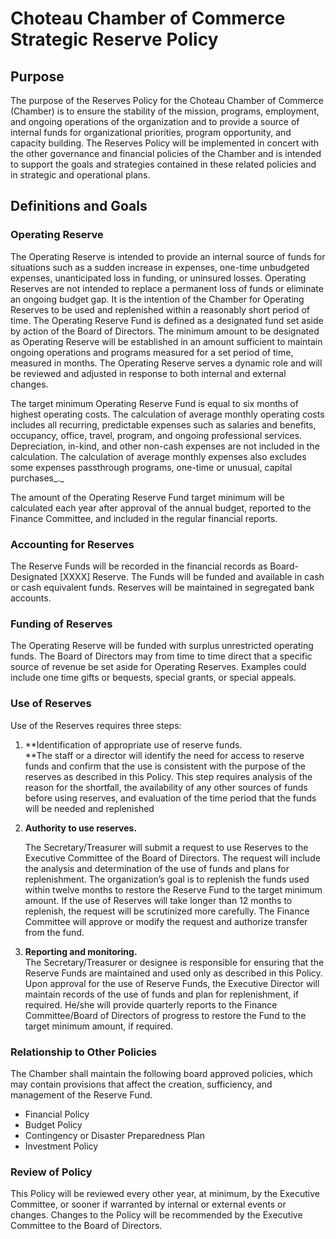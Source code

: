 # Choteau Chamber of Commerce Strategic Reserve Policy

## Purpose

The purpose of the Reserves Policy for the Choteau Chamber of Commerce (Chamber) is to ensure the stability of the mission, programs, employment, and ongoing operations of the organization and to provide a source of internal funds for organizational priorities, program opportunity, and capacity building. The Reserves Policy will be implemented in concert with the other governance and financial policies of the Chamber and is intended to support the goals and strategies contained in these related policies and in strategic and operational plans. 


## Definitions and Goals 

### Operating Reserve

The Operating Reserve is intended to provide an internal source of funds for situations such as a sudden increase in expenses, one-time unbudgeted expenses, unanticipated loss in funding, or uninsured losses. Operating Reserves are not intended to replace a permanent loss of funds or eliminate an ongoing budget gap. It is the intention of the Chamber for Operating Reserves to be used and replenished within a reasonably short period of time. The Operating Reserve Fund is defined as a designated fund set aside by action of the Board of Directors. The minimum amount to be designated as Operating Reserve will be established in an amount sufficient to maintain ongoing operations and programs measured for a set period of time, measured in months. The Operating Reserve serves a dynamic role and will be reviewed and adjusted in response to both internal and external changes. 

The target minimum Operating Reserve Fund is equal to six months of highest operating costs. The calculation of average monthly operating costs includes all recurring, predictable expenses such as salaries and benefits, occupancy, office, travel, program, and ongoing professional services. Depreciation, in-kind, and other non-cash expenses are not included in the calculation. The calculation of average monthly expenses also excludes some expenses passthrough programs, one-time or unusual, capital purchases_._ 

The amount of the Operating Reserve Fund target minimum will be calculated each year after approval of the annual budget, reported to the Finance Committee, and included in the regular financial reports. 


### Accounting for Reserves

The Reserve Funds will be recorded in the financial records as Board-Designated [XXXX] Reserve. The Funds will be funded and available in cash or cash equivalent funds. Reserves will be maintained in segregated bank accounts.


### Funding of Reserves

The Operating Reserve will be funded with surplus unrestricted operating funds. The Board of Directors may from time to time direct that a specific source of revenue be set aside for Operating Reserves. Examples could include one time gifts or bequests, special grants, or special appeals. 


### Use of Reserves

 Use of the Reserves requires three steps: 



1. **Identification of appropriate use of reserve funds.  \
**The staff or a director will identify the need for access to reserve funds and confirm that the use is consistent with the purpose of the reserves as described in this Policy. This step requires analysis of the reason for the shortfall, the availability of any other sources of funds before using reserves, and evaluation of the time period that the funds will be needed and replenished
2. **Authority to use reserves.** 

    The Secretary/Treasurer will submit a request to use Reserves to the Executive Committee of the Board of Directors. The request will include the analysis and determination of the use of funds and plans for replenishment. The organization’s goal is to replenish the funds used within twelve months to restore the Reserve Fund to the target minimum amount. If the use of Reserves will take longer than 12 months to replenish, the request will be scrutinized more carefully. The Finance Committee will approve or modify the request and authorize transfer from the fund.

3. **Reporting and monitoring.**  \
The Secretary/Treasurer or designee is responsible for ensuring that the Reserve Funds are maintained and used only as described in this Policy. Upon approval for the use of Reserve Funds, the Executive Director will maintain records of the use of funds and plan for replenishment, if required. He/she will provide quarterly reports to the Finance Committee/Board of Directors of progress to restore the Fund to the target minimum amount, if required. 


### Relationship to Other Policies

The Chamber shall maintain the following board approved policies, which may contain provisions that affect the creation, sufficiency, and management of the Reserve Fund. 



* Financial Policy
* Budget Policy
* Contingency or Disaster Preparedness Plan
* Investment Policy 


### Review of Policy

This Policy will be reviewed every other year, at minimum, by the Executive Committee, or sooner if warranted by internal or external events or changes. Changes to the Policy will be recommended by the Executive Committee to the Board of Directors.
